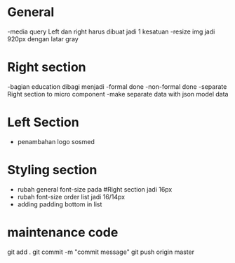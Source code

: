 # General
-media query Left dan right harus dibuat jadi 1 kesatuan
-resize img jadi 920px dengan latar gray

# Right section
-bagian education dibagi menjadi
    -formal done
    -non-formal done
-separate Right section to micro component
-make separate data with json model data

# Left Section
- penambahan logo sosmed

# Styling section
- rubah general font-size pada #Right section jadi 16px
- rubah font-size order list jadi 16/14px
- adding padding bottom in list

# maintenance code
git add .
git commit -m "commit message"
git push origin master
